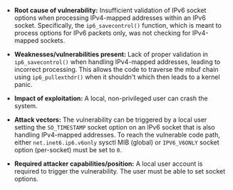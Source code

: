 - **Root cause of vulnerability:** Insufficient validation of IPv6 socket options when processing IPv4-mapped addresses within an IPv6 socket. Specifically, the `ip6_savecontrol()` function, which is meant to process options for IPv6 packets only, was not checking for IPv4-mapped sockets.

- **Weaknesses/vulnerabilities present:** Lack of proper validation in `ip6_savecontrol()` when handling IPv4-mapped addresses, leading to incorrect processing. This allows the code to traverse the mbuf chain using `ip6_pullexthdr()` when it shouldn't which then leads to a kernel panic.

- **Impact of exploitation:** A local, non-privileged user can crash the system.

- **Attack vectors:** The vulnerability can be triggered by a local user setting the `SO_TIMESTAMP` socket option on an IPv6 socket that is also handling IPv4-mapped addresses. To reach the vulnerable code path, either `net.inet6.ip6.v6only` sysctl MIB (global) or `IPV6_V6ONLY` socket option (per-socket) must be set to `0`.

- **Required attacker capabilities/position:** A local user account is required to trigger the vulnerability. The user must be able to set socket options.